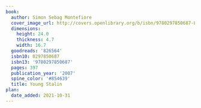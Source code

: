 ```yaml
---
book:
  author: Simon Sebag Montefiore
  cover_image_url: http://covers.openlibrary.org/b/isbn/9780297850687-L.jpg
  dimensions:
    height: 24.0
    thickness: 4.7
    width: 16.7
  goodreads: '826564'
  isbn10: 0297850687
  isbn13: '9780297850687'
  pages: 397
  publication_year: '2007'
  spine_color: '#854639'
  title: Young Stalin
plan:
  date_added: 2021-10-31
---
```

